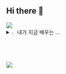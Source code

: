 ## Hi there 👋
<img src="https://capsule-render.vercel.app/api?type=waving&color=0000FF&height=150&section=header" />
<div align=center>
	
</div>
<details>
<summary>
  <img src="https://raw.githubusercontent.com/Tarikul-Islam-Anik/Animated-Fluent-Emojis/master/Emojis/Hand%20gestures/Eyes.png" alt="Eyes" width="2%" /> 내가 지금 배우는 ... 
</summary>
<br>
<img src="https://img.shields.io/badge/AWS-%23FF9900.svg?style=for-the-badge&logo=amazon-aws&logoColor=white"> <!--AWS-->
<img src="https://img.shields.io/badge/c++-%2300599C.svg?style=for-the-badge&logo=c%2B%2B&logoColor=white"> <!--C++-->
<img src="https://img.shields.io/badge/mysql-4479A1.svg?style=for-the-badge&logo=mysql&logoColor=white"> <!--MySql-->
<img src="https://img.shields.io/badge/html5-%23E34F26.svg?style=for-the-badge&logo=html5&logoColor=white"> <!--HTML5-->
<img src="https://img.shields.io/badge/java-%23ED8B00.svg?style=for-the-badge&logo=openjdk&logoColor=white"> <!--JAVA-->
<img src="https://img.shields.io/badge/javascript-%23323330.svg?style=for-the-badge&logo=javascript&logoColor=%23F7DF1E"> <!--JS-->
<img src="https://img.shields.io/badge/python-3670A0?style=for-the-badge&logo=python&logoColor=ffdd54"> <!--Python-->
</details>

<img src="https://capsule-render.vercel.app/api?type=waving&color=0000FF&height=150&section=footer" />
